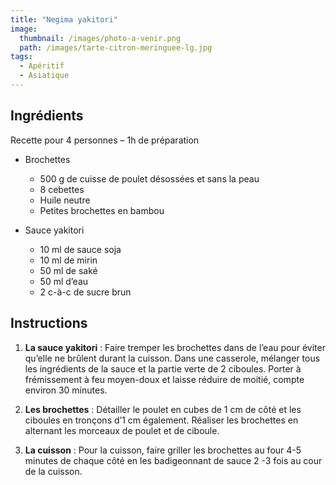 ```yaml
---
title: "Negima yakitori"
image: 
  thumbnail: /images/photo-a-venir.png
  path: /images/tarte-citron-meringuee-lg.jpg
tags:
  - Apéritif
  - Asiatique
---
```


## Ingrédients

Recette pour 4 personnes – 1h de préparation

* Brochettes
	* 500 g de cuisse de poulet désossées et sans la peau
	* 8 cebettes
	* Huile neutre
	* Petites brochettes en bambou

* Sauce yakitori
	* 10 ml de sauce soja
	* 10 ml de mirin
	* 50 ml de saké
	* 50 ml d’eau
	* 2 c-à-c de sucre brun

## Instructions

1. **La sauce yakitori** : Faire tremper les brochettes dans de l’eau pour éviter qu’elle ne brûlent durant la cuisson. Dans une casserole, mélanger tous les ingrédients de la sauce et la partie verte de 2 ciboules. Porter à frémissement à feu moyen-doux et laisse réduire de moitié, compte environ 30 minutes. 

2. **Les brochettes** : Détailler le poulet en cubes de 1 cm de côté et les ciboules en tronçons d’1 cm également. Réaliser les brochettes en alternant les morceaux de poulet et de ciboule. 

3. **La cuisson** : Pour la cuisson, faire griller les brochettes au four 4-5 minutes de chaque côté en les badigeonnant de sauce 2 -3 fois au cour de la cuisson.
